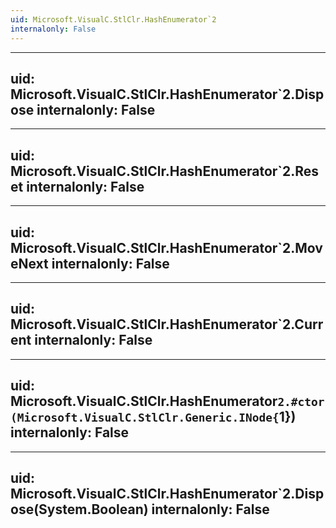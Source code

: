 ```yaml
---
uid: Microsoft.VisualC.StlClr.HashEnumerator`2
internalonly: False
---
```


---
uid: Microsoft.VisualC.StlClr.HashEnumerator`2.Dispose
internalonly: False
---

---
uid: Microsoft.VisualC.StlClr.HashEnumerator`2.Reset
internalonly: False
---

---
uid: Microsoft.VisualC.StlClr.HashEnumerator`2.MoveNext
internalonly: False
---

---
uid: Microsoft.VisualC.StlClr.HashEnumerator`2.Current
internalonly: False
---

---
uid: Microsoft.VisualC.StlClr.HashEnumerator`2.#ctor(Microsoft.VisualC.StlClr.Generic.INode{`1})
internalonly: False
---

---
uid: Microsoft.VisualC.StlClr.HashEnumerator`2.Dispose(System.Boolean)
internalonly: False
---
